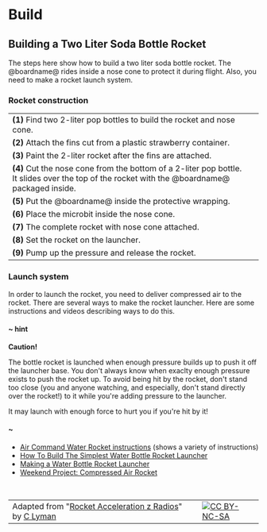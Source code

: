 # Build

## Building a Two Liter Soda Bottle Rocket

The steps here show how to build a two liter soda bottle rocket. The @boardname@ rides inside a nose cone to protect it during flight. Also, you need to make a rocket launch system.

### Rocket construction

| | |
|-|-|
| **(1)** Find two 2-liter pop bottles to build the rocket and nose cone.| | ![two liter bottles](/static/courses/ucp-science/rocket-acceleration/two-liter-bottles.jpg) |
| **(2)** Attach the fins cut from a plastic strawberry container.| | ![rocket fins](/static/courses/ucp-science/rocket-acceleration/rocket-fins.jpg)|
| **(3)** Paint the 2-liter rocket after the fins are attached.| | ![Painted rocket](/static/courses/ucp-science/rocket-acceleration/painted-rocket.jpg)|
| **(4)** Cut the nose cone from the bottom of a 2-liter pop bottle.<br/>It slides over the top of the rocket with the @boardname@ packaged inside.| | ![Nose cone](/static/courses/ucp-science/rocket-acceleration/nose-cone.jpg)|
| **(5)** Put the @boardname@ inside the protective wrapping.| | ![Wrapping for micro:bit](/static/courses/ucp-science/rocket-acceleration/microbit-wrap.jpg)|
| **(6)** Place the  microbit inside the nose cone.| | ![micro:bit inside nose](/static/courses/ucp-science/rocket-acceleration/microbit-in-nose.jpg)|
| **(7)** The complete rocket with nose cone attached.| | ![Completed rocket](/static/courses/ucp-science/rocket-acceleration/completed-rocket.jpg)|
| **(8)** Set the rocket on the launcher.| | ![Rocket on the launcher](/static/courses/ucp-science/rocket-acceleration/rocket-on-launcher.jpg)|
| **(9)** Pump up the pressure and release the rocket.| | ![Rocket blasting off](/static/courses/ucp-science/rocket-acceleration/blast-off.jpg)|

### Launch system

In order to launch the rocket, you need to deliver compressed air to the rocket. There are several ways to make the rocket launcher. Here are some instructions and videos describing ways to do this.

#### ~ hint

**Caution!**

The bottle rocket is launched when enough pressure builds up to push it off the launcher base. You don't always know when exaclty enough pressure exists to push the rocket up. To avoid being hit by the rocket, don't stand too close (you and anyone watching, and especially, don't stand directly over the rocket!) to it while you're adding pressure to the launcher.

It may launch with enough force to hurt you if you're hit by it!

#### ~ 

* [Air Command Water Rocket instructions](http://www.aircommandrockets.com/rocket_launcher.htm) (shows a variety of instructions)
* [How To Build The Simplest Water Bottle Rocket Launcher](https://www.youtube.com/watch?v=gyOzvqmUs4c)
* [Making a Water Bottle Rocket Launcher](https://www.youtube.com/watch?v=gDN9lxgzPlo)
* [Weekend Project: Compressed Air Rocket](https://www.youtube.com/watch?v=eNFfK5uo6D0)

<br/>

| | | |
|-|-|-|
| Adapted from "[Rocket Acceleration z Radios](https://drive.google.com/open?id=1IyhCPdYQevKh3kHNgukSxlgdvZIKuzmIBjLSRnFS36o)" by [C Lyman](http://utahcoding.org) | | [![CC BY-NC-SA](https://licensebuttons.net/l/by-nc-sa/4.0/80x15.png)](https://creativecommons.org/licenses/by-nc-sa/4.0/) |
